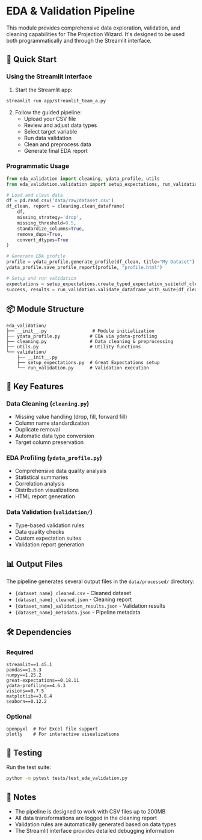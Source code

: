 # EDA & Validation Pipeline

This module provides comprehensive data exploration, validation, and cleaning capabilities for The Projection Wizard. It's designed to be used both programmatically and through the Streamlit interface.

## 🚀 Quick Start

### Using the Streamlit Interface

1. Start the Streamlit app:
```bash
streamlit run app/streamlit_team_a.py
```

2. Follow the guided pipeline:
   - Upload your CSV file
   - Review and adjust data types
   - Select target variable
   - Run data validation
   - Clean and preprocess data
   - Generate final EDA report

### Programmatic Usage

```python
from eda_validation import cleaning, ydata_profile, utils
from eda_validation.validation import setup_expectations, run_validation

# Load and clean data
df = pd.read_csv('data/raw/dataset.csv')
df_clean, report = cleaning.clean_dataframe(
    df,
    missing_strategy='drop',
    missing_threshold=0.5,
    standardize_columns=True,
    remove_dups=True,
    convert_dtypes=True
)

# Generate EDA profile
profile = ydata_profile.generate_profile(df_clean, title="My Dataset")
ydata_profile.save_profile_report(profile, "profile.html")

# Setup and run validation
expectations = setup_expectations.create_typed_expectation_suite(df_clean)
success, results = run_validation.validate_dataframe_with_suite(df_clean, expectations)
```

## 📦 Module Structure

```
eda_validation/
├── __init__.py                 # Module initialization
├── ydata_profile.py           # EDA via ydata-profiling
├── cleaning.py                # Data cleaning & preprocessing
├── utils.py                   # Utility functions
└── validation/
    ├── __init__.py
    ├── setup_expectations.py  # Great Expectations setup
    └── run_validation.py      # Validation execution
```

## 🔧 Key Features

### Data Cleaning (`cleaning.py`)
- Missing value handling (drop, fill, forward fill)
- Column name standardization
- Duplicate removal
- Automatic data type conversion
- Target column preservation

### EDA Profiling (`ydata_profile.py`)
- Comprehensive data quality analysis
- Statistical summaries
- Correlation analysis
- Distribution visualizations
- HTML report generation

### Data Validation (`validation/`)
- Type-based validation rules
- Data quality checks
- Custom expectation suites
- Validation report generation

## 📊 Output Files

The pipeline generates several output files in the `data/processed/` directory:

- `{dataset_name}_cleaned.csv` - Cleaned dataset
- `{dataset_name}_cleaned.json` - Cleaning report
- `{dataset_name}_validation_results.json` - Validation results
- `{dataset_name}_metadata.json` - Pipeline metadata

## 🛠️ Dependencies

### Required
```
streamlit==1.45.1
pandas==1.5.3
numpy==1.25.2
great-expectations==0.18.11
ydata-profiling==4.6.3
visions==0.7.5
matplotlib==3.8.4
seaborn==0.12.2
```

### Optional
```
openpyxl  # For Excel file support
plotly    # For interactive visualizations
```

## 🧪 Testing

Run the test suite:
```bash
python -m pytest tests/test_eda_validation.py
```

## 📝 Notes

- The pipeline is designed to work with CSV files up to 200MB
- All data transformations are logged in the cleaning report
- Validation rules are automatically generated based on data types
- The Streamlit interface provides detailed debugging information
